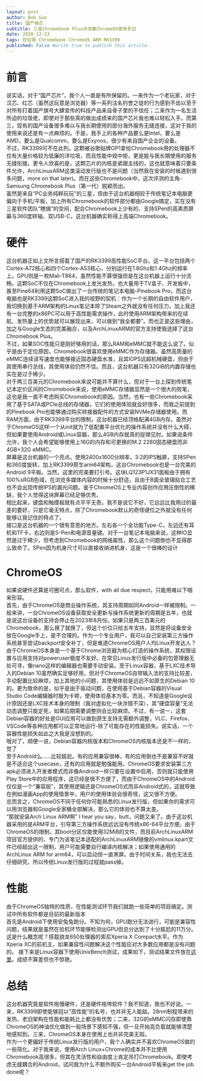 ```yaml
---
layout: post
author: Bob Guo
title: 国产强芯
subtitle: 三星Chromebook Plus评测兼ChromeOS使用手记
date: 2020-12-23
tags: 捡垃圾 Chromebook ChromeOS ARM RK3399
published: False #write true to publish this article.
---
```

# 前言
说实话，对于“国产芯片”，我个人一直是有所保留的。一来作为一个老玩家，对于汉芯、红芯（虽然这玩意是浏览器）等一系列沽名钓誉之徒的行为感到不齿以至于对所有打着国产旗号大肆宣传的科技产品来自骨子里的不信任；二来作为一名生活所迫的垃圾佬，即使对于那些真的做出成绩来的国产芯片我也难以轻松入手。而第三，现有的国产设备很多难以与我长期使用的部分海外服务无缝连接，这对于我的使用来说还是有一点麻烦的。于是，我手上的各种产品要么是Intel，要么是AMD，要么是Qualcomm，要么是Exynos，很少有来自国产企业的设备。  
不过，RK3399可不在此列。这颗被谷歌贴牌OP1拿给Chromebook用的处理器不仅有大量价格较为低廉的洋垃圾，而且性能中规中矩，更是能与我长期使用的服务无缝衔接。更令人欣喜的是，这颗芯片的内核是紧跟主线的，这也就意味着只要条件允许，ArchLinuxARM这类滚动发行版也不是问题（当然我在安装的时候遇到很多问题，more on that later)。而在这些Chromebook中，这次评测的主角-Samsung Chromebook Plus（第一代）脱颖而出。  
虽然是来自“PC业务纯粹玩玩”的三星，但由于这台机器相较于传统笔记本电脑更偏向于手机/平板，加上所有Chromebook的软件部分都由Google搞定，实在没有三星软件团队“瞎搞”的空间，配合Chromebook上少有的、支持SPen的高素质屏幕与360度转轴、双USB-C，这台机器确实称得上高端Chromebook。  
# 硬件
这台机器正如上文所言搭载了国产的RK3399高性能SoC平台。这一平台包括两个Cortex-A72核心和四个Cortex-A53核心，分别运行在1.8Ghz和1.4Ghz的频率上。GPU则是一枚Mali-T864，虽然性能不算很强但是在这台机器上运行十分流畅。这颗SoC不仅在Chromebook上发光发热，也大量用于TV盒子、开发板中，甚至Pine64利用这颗SoC做出了一台传统的笔记本电脑-Pinebook Pro，而这台电脑也是RK3399这颗SoC进入我的视野的契机：作为一个长期的自由软件用户，我切换到基于ARM架构的Linux笔记本除了Steam之外就没有任何压力，加上我还有一台完整的x86PC可以用于高性能需求操作，此时使用ARM架构带来的在续航、发热量上的优势就可以展现出来，可以做到“我全都要”。而也正是这些理由，加之与Google生态的完美融合，以及ArchLinuxARM的官方支持使我选择了这台Chromebook Plus。  
不过，如果SOC性能只是刚好够用的话，那么RAM和eMMC就不能这么说了。似乎是由于定位原因，Chromebook很喜欢使用eMMC作为存储器。虽然高质量的eMMC连续读写速度也能够接近固态硬盘水准，且其IOPS远超机械硬盘，但由于其使用串行总线，其使用体验仍然不佳。而且，这台机器只有32GiB的内置存储也实在是过于稀少。  
对于两三百美元的Chromebook来说可能并不算什么，但对于一台上探到传统笔记本定价区间的Chromebook来说，使用eMMC存储器显然是一个很大的败笔，这也是我一直不考虑购买Chromebook的原因。当然，也有一些Chromebook采用了基于SATA或PCIe总线的存储器，它们的使用体验就会好很多，而我之前提到的Pinebook Pro也能够通过购买转接器配件的方式安装NVMe存储器使用。而RAM方面，由于RK3399平台的限制，这台机器已经顶格配满4GB内存。虽然对于ChromeOS这样一个从init就为了低配置平台优化的操作系统并没有什么大碍，但如果要使用Android或Linux容器，那么4GB内存就真的捉襟见肘。如果说条件允许，我个人会希望能够使用上16G的内存和可更换的M.2 2280固态硬盘而非4GB+32G eMMC。  
屏幕是这台机器的一个亮点。使用2400x1600分辨率，3:2的IPS触屏，支持SPen和360度旋转，加上RK3399原生arm64架构，这台Chromebook也是一台完美的Android 9平板。当然，这里的完美要打引号。这块LQ123P1JX31面板由于拥有100%sRGB色域，在浏览多媒体内容的时候十分舒适，且由于B面全玻璃贴合工艺也不会出现传统IPS的漏光问题。鉴于ChromeOS上专业内容创作应用压倒性的稀缺，我个人觉得这块屏幕已经足够优秀。  
相比起来，键盘和触摸板就有点平平无奇。我不是说它不好，它远远比我用过的最差的要好，只是它毫无特点，除了Chromebook默认的奇怪键位之外就没有任何能够让我记住的特点了。  
接口是这台机器的一个很有意思的地方。左右各一个全功能Type-C，左边还有耳机和TF卡，右边则是S-Pen和电源音量键。对于一台笔记本电脑来说，这种IO显然是过于稀少，但考虑到Chromebook的网络属性，那么这个问题倒也不显得那么致命了。SPen因为机身尺寸可以直接收纳进机身，这是一个很棒的设计
# ChromeOS
如果说硬件还算是可圈可点，那么软件，with all due respect，只能用难以下咽来形容。  
首先，由于ChromeOS是商业操作系统，其支持周期如同Android一样被限制。一般来讲，一台ChromeOS设备获取安全更新与操作系统更新的周期是五年，也就是说这台设备的支持会停止在2023年8月份。如果只是两三百美元的Chromebook，那么换了就换了，但这个价位只给五年支持，显然是将设备安全放在Google手上，是不合理的。作为一个专业用户，我可以自己安装第三方操作系统甚至尝试backport安全补丁，但是难道ChromeOS用户人均Linux开发达人？  
由于ChromeOS本身是一个基于Chrome浏览器为核心打造的操作系统，其权限设置与应用支持对poweruser极度不友好。在常见Linux发行版中必备的包管理器无处可寻，像nano这样的编辑器也需要手动安装。至于Linux容器，基于LXC技术导入的Debian 10虽然确实足够好用，但对于ChromeOS自带输入法的支持比较差，手动配置比较麻烦，加上其他的小问题，其使用体验是远远不如原生的Debian 10的。更为致命的是，似乎是由于驱动问题，在使用基于Debian容器的Visual Studio Code编辑器时极为卡顿，使用体验基本为零。而且，不知道是Google设计原因还是LXC技术本身的限制（我对虚拟化一块涉猎不深），其“硬盘容量”无法动态调整只能定死，如果后期需要调整则会比较麻烦。不过，有一说一，这套Debian容器的好处是GUI应用可以做到原生支持无需额外调整，VLC、Firefox、VSCode等各种应用都可以正常地运行-除了可能存在的性能损失。说实话，一个容器性能损失如此之大我是没想到的。  
哦对了，顺便一说，Debian容器内核版本和ChromeOS内核版本还是不一样的，觉了  
至于Android么......比较尴尬。有的应用兼容很棒，有的应用倒也不是兼容不好就是不适合这个usecase，还有的应用就是勉强能用。ChromeOS要求安装第三方apk必须进入开发者模式而非像Android一样只要在设置中启用，否则就只能使用Play Store中的应用程序，这已经是很不方便了，而由于ChromeOS中的Android仅仅是一个“兼容层”，其使用逻辑还是ChromeOS式而非Android式的，这就导致在例如漫画App的使用情景中，用户的使用体验会很奇怪，这又很不方便。  
总而言之，ChromeOS不同于任何你可能熟悉的Linux发行版，但如果你的需求可以用浏览器和Google全家桶全部解决，那么它的体验也不算太差。  
“那就安装Arch Linux ARM啊” I hear you say，butt，问题又来了。由于这台机器采用的是ARM平台，引导第三方操作系统远远没有传统x86-64平台方便。由于ChromeOS的限制，其boot分区仅能使用32MiB的文件，而目前ArchLinuxARM项目官方提供的、专门为该笔记本适配的ArchLinuxARM镜像的vmlinux.kpart文件已经超出这一限制，用户可能需要自行编译内核解决；如果使用通用的ArchLinux ARM for arm64，可以启动但一直黑屏。由于时间关系，我也无法去仔细研究，所以传统Linux发行版的过程就pass掉。
# 性能
由于ChromeOS独特的性质，在性能测试环节我们就跑一些简单的项目搞定。测试中所有软件都是目前的最新版本  
首先是Android下使用安兔兔跑分。不知为何，GPU跑分无法进行，可能是兼容性问题，结果就是虽然在验机环节能够检测出GPU但总分达到了十分尴尬的11万分。这是什么概念呢？搭载骁龙650处理器的索尼Xperia X Compact水平。作为Xperia XC的前机主，如果兼容性问题解决这个性能应对大多数应用都是没有问题的。
接下来是Linux容器下使用UnixBench测试，成果如下，测试结果文件放在[这里](bench/cbp/)。成绩不算差但也不惊艳。
# 总结
这台机器究竟是软件拖慢硬件，还是硬件拖垮软件？我不知道，我也不好说。一来，RK3399即使能够冠以“高性能”的名号，也并非无人能敌。28nm制程带来的发热、老旧架构在性能和能耗比上都没有优势；二来，32G的eMMC闪存即使靠ChromeOS的神油优化做到一般场景下感知不强，但一旦开始高负载就能够清楚地感知到。三来，ChromeOS本身在使用上也并非完美无瑕。  
作为一个更偏好于传统Linux发行版的用户，我个人确实并不喜欢ChromeOS做的一些简化。对于我来说，使用Arch Linux+Chrome的成本并不比使用Chromebook高很多，但其在灵活性和自由度上肯定吊打Chromebook。即使考虑无缝耦合的Android，试问我为什么不额外购买一台Android平板来get the job done呢？  
